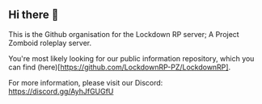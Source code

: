 ## Hi there 👋

<!--

**Here are some ideas to get you started:**

🙋‍♀️ A short introduction - what is your organization all about?
🌈 Contribution guidelines - how can the community get involved?
👩‍💻 Useful resources - where can the community find your docs? Is there anything else the community should know?
🍿 Fun facts - what does your team eat for breakfast?
🧙 Remember, you can do mighty things with the power of [Markdown](https://docs.github.com/github/writing-on-github/getting-started-with-writing-and-formatting-on-github/basic-writing-and-formatting-syntax)
-->


This is the Github organisation for the Lockdown RP server; A Project Zomboid roleplay server.

You're most likely looking for our public information repository, which you can find (here)[https://github.com/LockdownRP-PZ/LockdownRP].

For more information, please visit our Discord: https://discord.gg/AyhJfGUGfU
